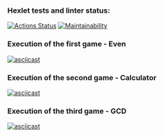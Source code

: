 ### Hexlet tests and linter status:
[![Actions Status](https://github.com/lemantik/java-project-lvl1/workflows/hexlet-check/badge.svg)](https://github.com/lemantik/java-project-lvl1/actions)
[![Maintainability](https://api.codeclimate.com/v1/badges/2a2339a91b9943b97320/maintainability)](https://codeclimate.com/github/lemantik/java-project-lvl1/maintainability)
 ### Execution of the first game - Even 
[![asciicast](https://asciinema.org/a/ozf6M2nzO6GdeosQWEuovxNsN.svg)](https://asciinema.org/a/ozf6M2nzO6GdeosQWEuovxNsN)
### Execution of the second game - Calculator
[![asciicast](https://asciinema.org/a/fmevOu3vNuFZr0QAObx9YrOBn.svg)](https://asciinema.org/a/fmevOu3vNuFZr0QAObx9YrOBn)
### Execution of the third game - GCD
[![asciicast](https://asciinema.org/a/Hw2bUxJ5OQjaVzSAahARaQVJU.svg)](https://asciinema.org/a/Hw2bUxJ5OQjaVzSAahARaQVJU)